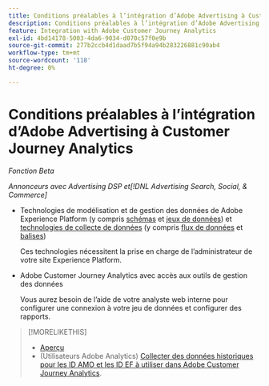 ```yaml
---
title: Conditions préalables à l’intégration d’Adobe Advertising à Customer Journey Analytics
description: Conditions préalables à l’intégration d’Adobe Advertising à Customer Journey Analytics
feature: Integration with Adobe Customer Journey Analytics
exl-id: 4bd14178-5003-4da6-9034-d070c57f0e9b
source-git-commit: 277b2ccb4d1daad7b5f94a94b283226881c90ab4
workflow-type: tm+mt
source-wordcount: '118'
ht-degree: 0%

---
```


# Conditions préalables à l’intégration d’Adobe Advertising à Customer Journey Analytics

*Fonction Beta*

*Annonceurs avec Advertising DSP et[!DNL Advertising Search, Social, & Commerce]*

* Technologies de modélisation et de gestion des données de Adobe Experience Platform (y compris [schémas](https://experienceleague.adobe.com/fr/docs/experience-platform/xdm/home) et [jeux de données](https://experienceleague.adobe.com/fr/docs/experience-platform/catalog/datasets/overview)) et [technologies de collecte de données](https://experienceleague.adobe.com/fr/docs/experience-platform/collection/home) (y compris [flux de données](https://experienceleague.adobe.com/fr/docs/experience-platform/datastreams/overview) et [balises](https://experienceleague.adobe.com/fr/docs/experience-platform/tags/home))

  Ces technologies nécessitent la prise en charge de l’administrateur de votre site Experience Platform.

* Adobe Customer Journey Analytics avec accès aux outils de gestion des données

  Vous aurez besoin de l’aide de votre analyste web interne pour configurer une connexion à votre jeu de données et configurer des rapports.

>[!MORELIKETHIS]
>
>* [Aperçu](overview.md)
>* (Utilisateurs Adobe Analytics) [Collecter des données historiques pour les ID AMO et les ID EF à utiliser dans Adobe Customer Journey Analytics](/help/integrations/analytics/rvars-to-evars.md).
